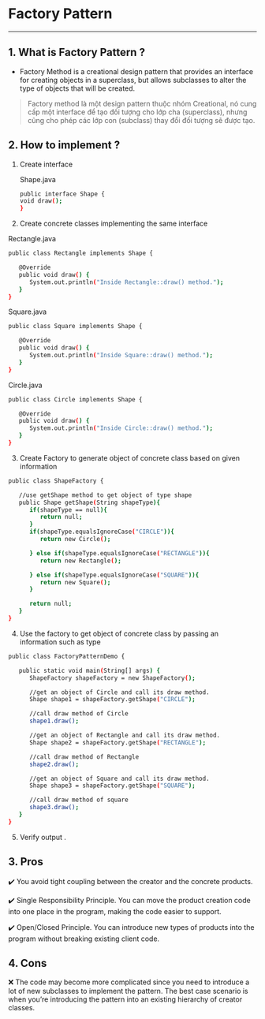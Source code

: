 # Factory Pattern

---

## 1. What is Factory Pattern ?

- Factory Method is a creational design pattern that provides an interface for creating objects in a superclass, but allows subclasses to alter the type of objects that will be created.

> Factory method là một design pattern thuộc nhóm Creational, nó cung cấp một interface để tạo đối tượng cho lớp cha (superclass), nhưng cũng cho phép các lớp con (subclass) thay đổi đối tượng sẽ được tạo.

## 2. How to implement ?

1. Create interface

   Shape.java

   ```sh
   public interface Shape {
   void draw();
   }
   ```

2. Create concrete classes implementing the same interface

Rectangle.java

```sh
public class Rectangle implements Shape {

   @Override
   public void draw() {
      System.out.println("Inside Rectangle::draw() method.");
   }
}
```

Square.java

```sh
public class Square implements Shape {

   @Override
   public void draw() {
      System.out.println("Inside Square::draw() method.");
   }
}
```

Circle.java

```sh
public class Circle implements Shape {

   @Override
   public void draw() {
      System.out.println("Inside Circle::draw() method.");
   }
}
```

3. Create Factory to generate object of concrete class based on given information

```sh
public class ShapeFactory {

   //use getShape method to get object of type shape
   public Shape getShape(String shapeType){
      if(shapeType == null){
         return null;
      }
      if(shapeType.equalsIgnoreCase("CIRCLE")){
         return new Circle();

      } else if(shapeType.equalsIgnoreCase("RECTANGLE")){
         return new Rectangle();

      } else if(shapeType.equalsIgnoreCase("SQUARE")){
         return new Square();
      }

      return null;
   }
}

```

4. Use the factory to get object of concrete class by passing an information such as type

```sh
public class FactoryPatternDemo {

   public static void main(String[] args) {
      ShapeFactory shapeFactory = new ShapeFactory();

      //get an object of Circle and call its draw method.
      Shape shape1 = shapeFactory.getShape("CIRCLE");

      //call draw method of Circle
      shape1.draw();

      //get an object of Rectangle and call its draw method.
      Shape shape2 = shapeFactory.getShape("RECTANGLE");

      //call draw method of Rectangle
      shape2.draw();

      //get an object of Square and call its draw method.
      Shape shape3 = shapeFactory.getShape("SQUARE");

      //call draw method of square
      shape3.draw();
   }
}
```

5. Verify output .

## 3. Pros

✔️ You avoid tight coupling between the creator and the concrete products.

✔️ Single Responsibility Principle. You can move the product creation code into one place in the program, making the code easier to support.

✔️ Open/Closed Principle. You can introduce new types of products into the program without breaking existing client code.

## 4. Cons

❌ The code may become more complicated since you need to introduce a lot of new subclasses to implement the pattern. The best case scenario is when you’re introducing the pattern into an existing hierarchy of creator classes.
